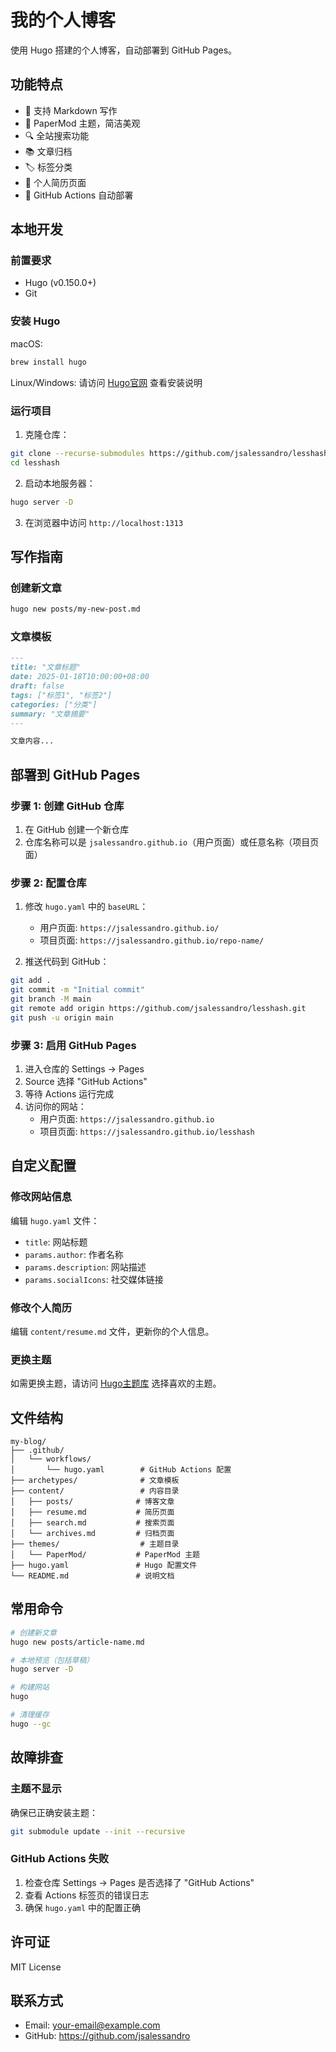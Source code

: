 # 我的个人博客

使用 Hugo 搭建的个人博客，自动部署到 GitHub Pages。

## 功能特点

- 📝 支持 Markdown 写作
- 🎨 PaperMod 主题，简洁美观
- 🔍 全站搜索功能
- 📚 文章归档
- 🏷️ 标签分类
- 📄 个人简历页面
- 🚀 GitHub Actions 自动部署

## 本地开发

### 前置要求

- Hugo (v0.150.0+)
- Git

### 安装 Hugo

macOS:
```bash
brew install hugo
```

Linux/Windows:
请访问 [Hugo官网](https://gohugo.io/installation/) 查看安装说明

### 运行项目

1. 克隆仓库：
```bash
git clone --recurse-submodules https://github.com/jsalessandro/lesshash.git
cd lesshash
```

2. 启动本地服务器：
```bash
hugo server -D
```

3. 在浏览器中访问 `http://localhost:1313`

## 写作指南

### 创建新文章

```bash
hugo new posts/my-new-post.md
```

### 文章模板

```markdown
---
title: "文章标题"
date: 2025-01-18T10:00:00+08:00
draft: false
tags: ["标签1", "标签2"]
categories: ["分类"]
summary: "文章摘要"
---

文章内容...
```

## 部署到 GitHub Pages

### 步骤 1: 创建 GitHub 仓库

1. 在 GitHub 创建一个新仓库
2. 仓库名称可以是 `jsalessandro.github.io`（用户页面）或任意名称（项目页面）

### 步骤 2: 配置仓库

1. 修改 `hugo.yaml` 中的 `baseURL`：
   - 用户页面: `https://jsalessandro.github.io/`
   - 项目页面: `https://jsalessandro.github.io/repo-name/`

2. 推送代码到 GitHub：
```bash
git add .
git commit -m "Initial commit"
git branch -M main
git remote add origin https://github.com/jsalessandro/lesshash.git
git push -u origin main
```

### 步骤 3: 启用 GitHub Pages

1. 进入仓库的 Settings → Pages
2. Source 选择 "GitHub Actions"
3. 等待 Actions 运行完成
4. 访问你的网站：
   - 用户页面: `https://jsalessandro.github.io`
   - 项目页面: `https://jsalessandro.github.io/lesshash`

## 自定义配置

### 修改网站信息

编辑 `hugo.yaml` 文件：

- `title`: 网站标题
- `params.author`: 作者名称
- `params.description`: 网站描述
- `params.socialIcons`: 社交媒体链接

### 修改个人简历

编辑 `content/resume.md` 文件，更新你的个人信息。

### 更换主题

如需更换主题，请访问 [Hugo主题库](https://themes.gohugo.io/) 选择喜欢的主题。

## 文件结构

```
my-blog/
├── .github/
│   └── workflows/
│       └── hugo.yaml        # GitHub Actions 配置
├── archetypes/              # 文章模板
├── content/                 # 内容目录
│   ├── posts/              # 博客文章
│   ├── resume.md           # 简历页面
│   ├── search.md           # 搜索页面
│   └── archives.md         # 归档页面
├── themes/                  # 主题目录
│   └── PaperMod/           # PaperMod 主题
├── hugo.yaml               # Hugo 配置文件
└── README.md               # 说明文档
```

## 常用命令

```bash
# 创建新文章
hugo new posts/article-name.md

# 本地预览（包括草稿）
hugo server -D

# 构建网站
hugo

# 清理缓存
hugo --gc
```

## 故障排查

### 主题不显示

确保已正确安装主题：
```bash
git submodule update --init --recursive
```

### GitHub Actions 失败

1. 检查仓库 Settings → Pages 是否选择了 "GitHub Actions"
2. 查看 Actions 标签页的错误日志
3. 确保 `hugo.yaml` 中的配置正确

## 许可证

MIT License

## 联系方式

- Email: your-email@example.com
- GitHub: https://github.com/jsalessandro